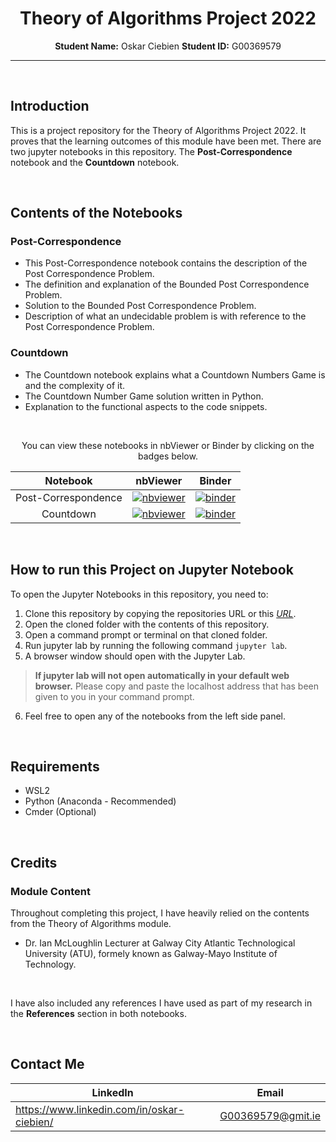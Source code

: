 <div align="center">

# Theory of Algorithms Project 2022

</div>

<p align="center">
    <strong>Student Name:</strong> Oskar Ciebien   <strong>Student ID:</strong> G00369579
</p>

---

<br>

## Introduction

This is a project repository for the Theory of Algorithms Project 2022. It proves that the learning outcomes of this module have been met. There are two jupyter notebooks in this repository. The **Post-Correspondence** notebook and the **Countdown** notebook.

<br>

## Contents of the Notebooks

### Post-Correspondence

- This Post-Correspondence notebook contains the description of the Post Correspondence Problem.
- The definition and explanation of the Bounded Post Correspondence Problem.
- Solution to the Bounded Post Correspondence Problem.
- Description of what an undecidable problem is with reference to the Post Correspondence Problem.
  <br>

### Countdown

- The Countdown notebook explains what a Countdown Numbers Game is and the complexity of it.
- The Countdown Number Game solution written in Python.
- Explanation to the functional aspects to the code snippets.

<br>

<div align="center">

You can view these notebooks in nbViewer or Binder by clicking on the badges below.

|      Notebook       |                                                                                                      nbViewer                                                                                                      |                                                                                                                                                             Binder                                                                                                                                                              |
| :-----------------: | :----------------------------------------------------------------------------------------------------------------------------------------------------------------------------------------------------------------: | :-----------------------------------------------------------------------------------------------------------------------------------------------------------------------------------------------------------------------------------------------------------------------------------------------------------------------------: |
| Post-Correspondence | [![nbviewer](https://raw.githubusercontent.com/jupyter/design/master/logos/Badges/nbviewer_badge.svg)](https://nbviewer.org/github/Oskar-Ciebien/Theory_Of_Algorithms_Project/blob/main/post_correspondence.ipynb) | [![binder](https://mybinder.org/static/images/badge_logo.svg?v=51b20aa16836ea83f5ed69194c660eb85c4c2c1e32565312baedb7d534e3ffcf592881dbbe3da441d8293ded842755c906b91fb4aadf15220cf48111ebf701c4)](https://notebooks.gesis.org/binder/jupyter/user/oskar-ciebien-t-orithms_project-2jvaxlb1/notebooks/post_correspondence.ipynb) |
|      Countdown      |      [![nbviewer](https://raw.githubusercontent.com/jupyter/design/master/logos/Badges/nbviewer_badge.svg)](https://nbviewer.org/github/Oskar-Ciebien/Theory_Of_Algorithms_Project/blob/main/countdown.ipynb)      |      [![binder](https://mybinder.org/static/images/badge_logo.svg?v=51b20aa16836ea83f5ed69194c660eb85c4c2c1e32565312baedb7d534e3ffcf592881dbbe3da441d8293ded842755c906b91fb4aadf15220cf48111ebf701c4)](https://notebooks.gesis.org/binder/jupyter/user/oskar-ciebien-t-orithms_project-87to4you/notebooks/countdown.ipynb)      |

</div>

<br>

## How to run this Project on Jupyter Notebook

To open the Jupyter Notebooks in this repository, you need to:

1. Clone this repository by copying the repositories URL or this _[URL](https://github.com/Oskar-Ciebien/Theory_Of_Algorithms_Project)_.
2. Open the cloned folder with the contents of this repository.
3. Open a command prompt or terminal on that cloned folder.
4. Run jupyter lab by running the following command `jupyter lab`.
5. A browser window should open with the Jupyter Lab.

> **If jupyter lab will not open automatically in your default web browser.** Please copy and paste the localhost address that has been given to you in your command prompt.

6. Feel free to open any of the notebooks from the left side panel.

<br>

## Requirements

- WSL2
- Python (Anaconda - Recommended)
- Cmder (Optional)

<br>

## Credits

### Module Content

Throughout completing this project, I have heavily relied on the contents from the Theory of Algorithms module.

- Dr. Ian McLoughlin Lecturer at Galway City Atlantic Technological University (ATU), formely known as Galway-Mayo Institute of Technology.

<br>

I have also included any references I have used as part of my research in the **References** section in both notebooks.

<br>

## Contact Me

<div align="center">

| LinkedIn                                   | Email             |
| ------------------------------------------ | ----------------- |
| https://www.linkedin.com/in/oskar-ciebien/ | G00369579@gmit.ie |

</div>
